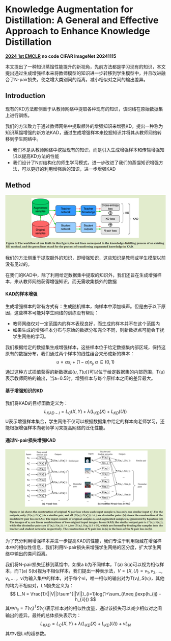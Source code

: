 # Knowledge Augmentation for Distillation: A General and Effective Approach to Enhance Knowledge Distillation

**[2024 1st EMCLR](https://dl.acm.org/doi/abs/10.1145/3688863.3689569)	no code	CIFAR ImageNet	20241115**

本文提出了一种知识蒸馏性能提升的新视角，先前方法都是学习现有的知识，本文提出通过生成增强样本来将教师模型的知识进一步转移到学生模型中，并且改进融合了N-pair损失，使之增大类别间的距离，减小相似对之间的输出差异。

## Introduction

现有的KD方法都侧重于从教师网络中提取各种现有的知识，该网络在原始数据集上进行训练。

我们的方法致力于通过教师网络中提取额外的增强知识来增强KD，提出一种称为知识蒸馏增强的新方法KAD，通过生成增强样本来挖掘知识并将其从教师网络转移到学生网络中。

- 我们不是从教师网络中挖掘现有的知识，而是引入生成增强样本和传输增强知识以提高KD方法的性能
- 我们设计了N对结构化的师生学习模式，进一步改进了我们的蒸馏知识增强方法，可以更好的利用增强后的知识，进一步增强KAD



## Method

![image-20241115180509744](imgs/image-20241115180509744.png)

我们的方法侧重于提取额外的知识，即增强知识，这些知识是教师或学生模型以前没有见过的。

在我们的KAD中，除了利用给定数据集中提取的知识外，我们还旨在生成增强样本，来从教师网络获得增强知识，而无需收集额外的数据

#### KAD的样本增强

生成增强样本的常有方式有：生成随机样本，向样本中添加噪声。但是由于以下原因，这些样本可能对学生网络的训练没有帮助：

- 教师网络仅对一定范围内的样本表现良好，而生成的样本并不在这个范围内
- 如果生成的增强样本分布与原始的数据分布完全不同，则新数据点可能会干扰学生网络的学习。

我们根据给定的数据集生成增强样本，这些样本位于给定数据集内部区域，保持这原有的数据分布，我们通过两个样本的线性组合来形成新的样本：
$$
u = \alpha x_i + (1-\alpha)x_j, \alpha\in (0, 1)
$$
通过这种方式插值获得的新数据点$\{u, T(u) \}$可以位于给定数据集的内部范围，T(u)表示教师网络的输出，当a=0.5时，增强样本与每个原样本之间的差异最大。

#### 基于增强知识的KD

我们将KAD的目标函数定义为：
$$
L_{KAD-I} = L_C(X, Y) + \lambda(L_{KD}(X) + L_{KD}(U))
$$
U表示增强样本集合，学生网络不仅可以根据数据集中给定的样本向老师学习，还能根据增强样本向老师学习来提高网络的泛化性能。

#### 通过N-pair损失增强KAD

![image-20241115174215206](imgs/image-20241115174215206.png)

为了充分利用增强样本并进一步提高KAD的性能，我们专注于利用隐藏在增强样本中的相似性信息，我们利用N-pair损失来增强学生网络的区分度，扩大学生网络中输出的类间距离。

我们将N-pair损失迁移到蒸馏中，如果a b为不同样本，T(a) S(a)可以视为相似样本，而T(a) S(b)视为不相似样本，我们提出一种表示法，$V=\{ X, U\} = {v_1, v_2, ..., v_i, ...}$ ，vi为输入集中的样本，对于每个vi，唯一相似的输出对为$T(v_i), S(v_i)$，其他的均为不相似对，LN损失定义为：
$$
L_N = \frac{1}{||V||}\sum^{||V||}_{i=1}log(1+\sum_{i\neq j}exp(h_{ij} - h_{ii}))
$$
其中$h_{ij} = T(v_i)^TS(v_j)$表示样本对的相似性度量，通过该损失可以减少相似对之间输出的差异。最终的总体损失表示为：
$$
L_{KAD} = L_C(X, Y) + \lambda(L_{KD}(X) + L_{KD}(U)) + vL_N
$$
其中v是Ln的超参数。